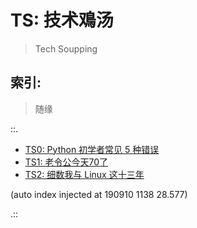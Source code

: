 # TS: 技术鳮汤
> Tech Soupping

## 索引:
> 随缘

::.

- [ TS0: Python 初学者常见 5 种错误](190725-TS0-5-beginner-mistakes-py.md)
- [ TS1: 老令公今天70了](TS1-EKR-70th-birthday.md)
- [ TS2: 细数我与 Linux 这十三年](TS2-tinylab-falcon-and-linux.md)

(auto index injected at 190910 1138 28.577) 

.::


